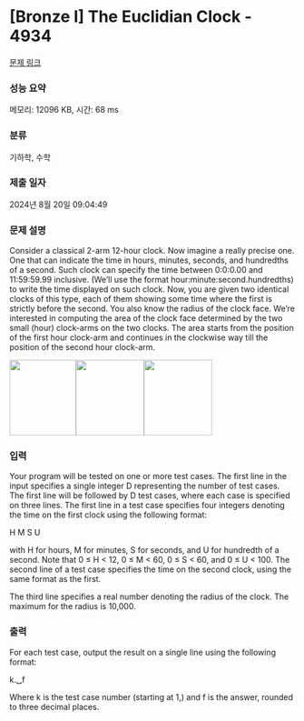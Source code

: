 # [Bronze I] The Euclidian Clock - 4934 

[문제 링크](https://www.acmicpc.net/problem/4934) 

### 성능 요약

메모리: 12096 KB, 시간: 68 ms

### 분류

기하학, 수학

### 제출 일자

2024년 8월 20일 09:04:49

### 문제 설명

<p>Consider a classical 2-arm 12-hour clock. Now imagine a really precise one. One that can indicate the time in hours, minutes, seconds, and hundredths of a second. Such clock can specify the time between 0:0:0.00 and 11:59:59.99 inclusive. (We’ll use the format hour:minute:second.hundredths) to write the time displayed on such clock. Now, you are given two identical clocks of this type, each of them showing some time where the first is strictly before the second. You also know the radius of the clock face. We’re interested in computing the area of the clock face determined by the two small (hour) clock-arms on the two clocks. The area starts from the position of the first hour clock-arm and continues in the clockwise way till the position of the second hour clock-arm.</p>

<p><img alt="" src="https://onlinejudgeimages.s3.amazonaws.com/problem/4934/%EC%8A%A4%ED%81%AC%EB%A6%B0%EC%83%B7%202016-06-10%20%EC%98%A4%ED%9B%84%207.03.08.png" style="height:133px; width:117px"><img alt="" src="https://onlinejudgeimages.s3.amazonaws.com/problem/4934/%EC%8A%A4%ED%81%AC%EB%A6%B0%EC%83%B7%202016-06-10%20%EC%98%A4%ED%9B%84%207.03.37.png" style="height:133px; width:120px"><img alt="" src="https://onlinejudgeimages.s3.amazonaws.com/problem/4934/%EC%8A%A4%ED%81%AC%EB%A6%B0%EC%83%B7%202016-06-10%20%EC%98%A4%ED%9B%84%207.04.01.png" style="height:133px; width:120px"></p>

### 입력 

 <p>Your program will be tested on one or more test cases. The first line in the input specifies a single integer D representing the number of test cases. The first line will be followed by D test cases, where each case is specified on three lines. The first line in a test case specifies four integers denoting the time on the first clock using the following format:</p>

<p>H M S U</p>

<p>with H for hours, M for minutes, S for seconds, and U for hundredth of a second. Note that 0 ≤ H < 12, 0 ≤ M < 60, 0 ≤ S < 60, and 0 ≤ U < 100. The second line of a test case specifies the time on the second clock, using the same format as the first.</p>

<p>The third line specifies a real number denoting the radius of the clock. The maximum for the radius is 10,000.</p>

### 출력 

 <p>For each test case, output the result on a single line using the following format:</p>

<p>k.␣f</p>

<p>Where k is the test case number (starting at 1,) and f is the answer, rounded to three decimal places.</p>

